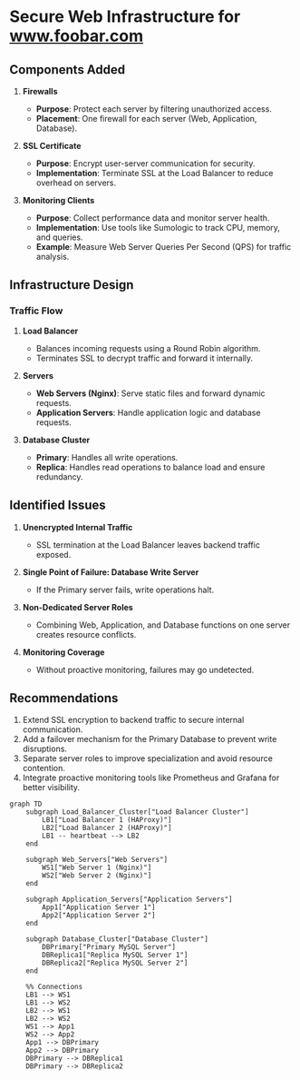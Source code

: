# Secure Web Infrastructure for www.foobar.com

## Components Added

1. **Firewalls**
   - **Purpose**: Protect each server by filtering unauthorized access.
   - **Placement**: One firewall for each server (Web, Application, Database).

2. **SSL Certificate**
   - **Purpose**: Encrypt user-server communication for security.
   - **Implementation**: Terminate SSL at the Load Balancer to reduce overhead on servers.

3. **Monitoring Clients**
   - **Purpose**: Collect performance data and monitor server health.
   - **Implementation**: Use tools like Sumologic to track CPU, memory, and queries.
   - **Example**: Measure Web Server Queries Per Second (QPS) for traffic analysis.

## Infrastructure Design

### Traffic Flow

1. **Load Balancer**
   - Balances incoming requests using a Round Robin algorithm.
   - Terminates SSL to decrypt traffic and forward it internally.

2. **Servers**
   - **Web Servers (Nginx)**: Serve static files and forward dynamic requests.
   - **Application Servers**: Handle application logic and database requests.

3. **Database Cluster**
   - **Primary**: Handles all write operations.
   - **Replica**: Handles read operations to balance load and ensure redundancy.

## Identified Issues

1. **Unencrypted Internal Traffic**
   - SSL termination at the Load Balancer leaves backend traffic exposed.

2. **Single Point of Failure: Database Write Server**
   - If the Primary server fails, write operations halt.

3. **Non-Dedicated Server Roles**
   - Combining Web, Application, and Database functions on one server creates resource conflicts.

4. **Monitoring Coverage**
   - Without proactive monitoring, failures may go undetected.

## Recommendations

1. Extend SSL encryption to backend traffic to secure internal communication.
2. Add a failover mechanism for the Primary Database to prevent write disruptions.
3. Separate server roles to improve specialization and avoid resource contention.
4. Integrate proactive monitoring tools like Prometheus and Grafana for better visibility.

```mermaid
graph TD
    subgraph Load_Balancer_Cluster["Load Balancer Cluster"]
        LB1["Load Balancer 1 (HAProxy)"]
        LB2["Load Balancer 2 (HAProxy)"]
        LB1 -- heartbeat --> LB2
    end

    subgraph Web_Servers["Web Servers"]
        WS1["Web Server 1 (Nginx)"]
        WS2["Web Server 2 (Nginx)"]
    end

    subgraph Application_Servers["Application Servers"]
        App1["Application Server 1"]
        App2["Application Server 2"]
    end

    subgraph Database_Cluster["Database Cluster"]
        DBPrimary["Primary MySQL Server"]
        DBReplica1["Replica MySQL Server 1"]
        DBReplica2["Replica MySQL Server 2"]
    end

    %% Connections
    LB1 --> WS1
    LB1 --> WS2
    LB2 --> WS1
    LB2 --> WS2
    WS1 --> App1
    WS2 --> App2
    App1 --> DBPrimary
    App2 --> DBPrimary
    DBPrimary --> DBReplica1
    DBPrimary --> DBReplica2
```